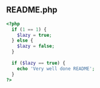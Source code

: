 ## README.php

```php
<?php
  if (1 == 1) {
    $lazy = true;
  } else {
  	$lazy = false;
  }
	
  if ($lazy == true) {
    echo 'Very well done README';
  }
?>
```
